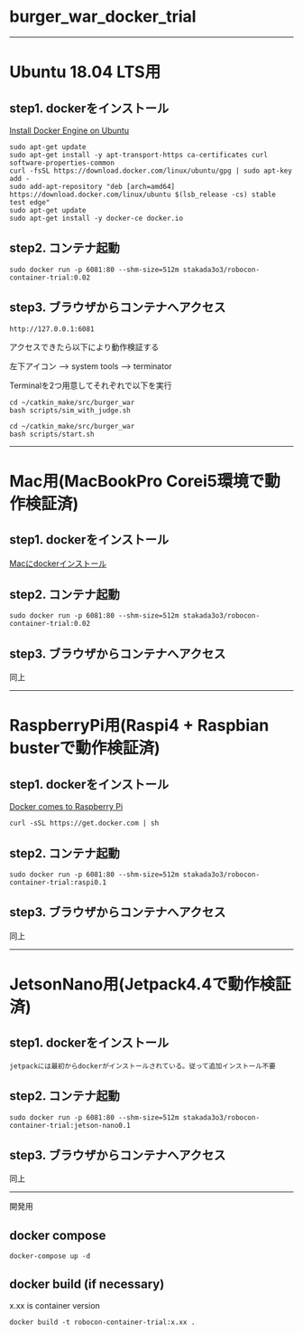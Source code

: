 # burger_war_docker_trial

---
# Ubuntu 18.04 LTS用

## step1. dockerをインストール

[Install Docker Engine on Ubuntu](https://docs.docker.com/engine/install/ubuntu/)

```
sudo apt-get update
sudo apt-get install -y apt-transport-https ca-certificates curl software-properties-common
curl -fsSL https://download.docker.com/linux/ubuntu/gpg | sudo apt-key add -
sudo add-apt-repository "deb [arch=amd64] https://download.docker.com/linux/ubuntu $(lsb_release -cs) stable test edge"
sudo apt-get update
sudo apt-get install -y docker-ce docker.io
```

## step2. コンテナ起動

```
sudo docker run -p 6081:80 --shm-size=512m stakada3o3/robocon-container-trial:0.02
```

## step3. ブラウザからコンテナへアクセス

```
http://127.0.0.1:6081
```

アクセスできたら以下により動作検証する

左下アイコン --> system tools --> terminator

Terminalを2つ用意してそれぞれで以下を実行

```
cd ~/catkin_make/src/burger_war
bash scripts/sim_with_judge.sh
```

```
cd ~/catkin_make/src/burger_war
bash scripts/start.sh
```

---
# Mac用(MacBookPro Corei5環境で動作検証済)

## step1. dockerをインストール

[Macにdockerインストール](https://qiita.com/ama_keshi/items/b4c47a4aca5d48f2661c)


## step2. コンテナ起動

```
sudo docker run -p 6081:80 --shm-size=512m stakada3o3/robocon-container-trial:0.02
```

## step3. ブラウザからコンテナへアクセス
同上

---
# RaspberryPi用(Raspi4 + Raspbian busterで動作検証済)

## step1. dockerをインストール

[Docker comes to Raspberry Pi](https://www.raspberrypi.org/blog/docker-comes-to-raspberry-pi/)

```
curl -sSL https://get.docker.com | sh
```

## step2. コンテナ起動

```
sudo docker run -p 6081:80 --shm-size=512m stakada3o3/robocon-container-trial:raspi0.1
```

## step3. ブラウザからコンテナへアクセス

同上

---
# JetsonNano用(Jetpack4.4で動作検証済)

## step1. dockerをインストール

```
jetpackには最初からdockerがインストールされている。従って追加インストール不要
```

## step2. コンテナ起動

```
sudo docker run -p 6081:80 --shm-size=512m stakada3o3/robocon-container-trial:jetson-nano0.1
```

## step3. ブラウザからコンテナへアクセス

同上

---
開発用

## docker compose

```
docker-compose up -d
```

## docker build (if necessary)

x.xx is container version

```
docker build -t robocon-container-trial:x.xx .
```
